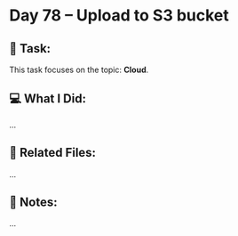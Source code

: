 # Day 78 – Upload to S3 bucket

## 🔧 Task:
This task focuses on the topic: **Cloud**.

## 💻 What I Did:
...

## 🔗 Related Files:
...

## 📝 Notes:
...
